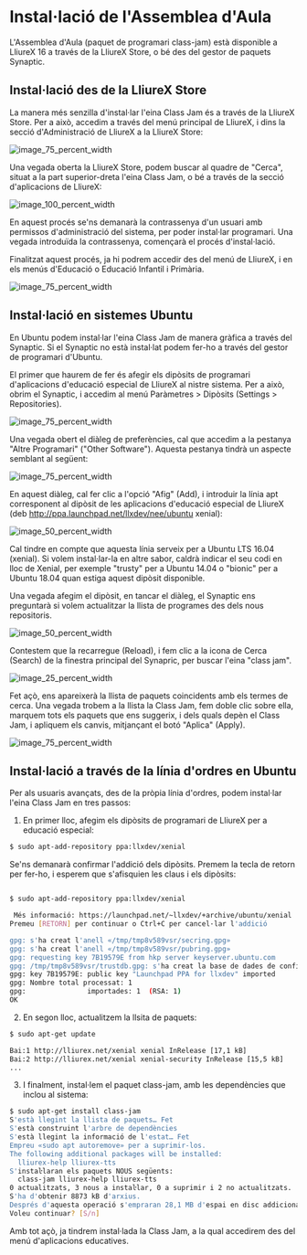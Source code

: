 # Instal·lació de l'Assemblea d'Aula

L'Assemblea d'Aula (paquet de programari class-jam) està disponible a LliureX 16 a través de la LliureX Store, o bé des del gestor de paquets Synaptic.

## Instal·lació des de la LliureX Store

La manera més senzilla d'instal·lar l'eina Class Jam és a través de la LliureX Store. Per a això, accedim a través del menú principal de LliureX, i dins la secció d'Administració de LliureX a la LliureX Store:

![image_75_percent_width](2.instalacio/2.1.store.png)

Una vegada oberta la LliureX Store, podem buscar al quadre de "Cerca", situat a la part superior-dreta l'eina Class Jam, o bé a través de la secció d'aplicacions de LliureX:

![image_100_percent_width](2.instalacio/2.2.instalacio_assemblea.png)

En aquest procés se'ns demanarà la contrassenya d'un usuari amb permissos d'administració del sistema, per poder instal·lar programari. Una vegada introduïda la contrassenya, començarà el procés d'instal·lació.

Finalitzat aquest procés, ja hi podrem accedir des del menú de LliureX, i en els menús d'Educació o Educació Infantil i Primària.

![image_75_percent_width](2.instalacio/2.3.menu_ppal_assemblea.png)


## Instal·lació en sistemes Ubuntu

En Ubuntu podem instal·lar l'eina Class Jam de manera gràfica a través del Synaptic. Si el Synaptic no està instal·lat podem fer-ho a través del gestor de programari d'Ubuntu.

El primer que haurem de fer és afegir els dipòsits de programari d'aplicacions d'educació especial de LliureX al nistre sistema. Per a això, obrim el Synaptic, i accedim al menú Paràmetres > Dipòsits (Settings > Repositories).

![image_75_percent_width](2.instalacio/synaptic_1.png)

Una vegada obert el diàleg de preferències, cal que accedim a la pestanya "Altre Programari" ("Other Software"). Aquesta pestanya tindrà un aspecte semblant al següent:

![image_75_percent_width](2.instalacio/synaptic_2.png)

En aquest diàleg, cal fer clic a l'opció "Afig" (Add), i introduir la línia apt corresponent al dipòsit de les aplicacions d'educació especial de LliureX (deb http://ppa.launchpad.net/llxdev/nee/ubuntu xenial):

![image_50_percent_width](2.instalacio/synaptic_3.png)

Cal tindre en compte que aquesta línia serveix per a Ubuntu LTS 16.04 (xenial). Si volem instal·lar-la en altre sabor, caldrà indicar el seu codi en lloc de Xenial, per exemple "trusty" per a Ubuntu 14.04 o "bionic" per a Ubuntu 18.04 quan estiga aquest dipòsit disponible.

Una vegada afegim el dipòsit, en tancar el diàleg, el Synaptic ens preguntarà si volem actualitzar la llista de programes des dels nous repositoris. 

![image_50_percent_width](2.instalacio/synaptic_4.png)

Contestem que la recarregue (Reload), i fem clic a la icona de Cerca (Search) de la finestra principal del Synapric, per buscar l'eina "class jam".

![image_25_percent_width](2.instalacio/synaptic_5.png)

Fet açò, ens apareixerà la llista de paquets coincidents amb els termes de cerca. Una vegada trobem a la llista la Class Jam, fem doble clic sobre ella, marquem tots els paquets que ens suggerix, i dels quals depèn el Class Jam, i apliquem els canvis, mitjançant el botó "Aplica" (Apply).

![image_75_percent_width](2.instalacio/synaptic_6.png)


## Instal·lació a través de la línia d'ordres en Ubuntu

Per als usuaris avançats, des de la pròpia línia d'ordres, podem instal·lar l'eina Class Jam en tres passos:

1. En primer lloc, afegim els dipòsits de programari de LliureX per a educació especial:

```bash
$ sudo apt-add-repository ppa:llxdev/xenial
```

Se'ns demanarà confirmar l'addició dels dipòsits. Premem la tecla de retorn per fer-ho, i esperem que s'afisquien les claus i els dipòsits:

```bash

$ sudo apt-add-repository ppa:llxdev/xenial

 Més informació: https://launchpad.net/~llxdev/+archive/ubuntu/xenial
Premeu [RETORN] per continuar o Ctrl+C per cancel·lar l'addició

gpg: s'ha creat l'anell «/tmp/tmp8v589vsr/secring.gpg»
gpg: s'ha creat l'anell «/tmp/tmp8v589vsr/pubring.gpg»
gpg: requesting key 7B19579E from hkp server keyserver.ubuntu.com
gpg: /tmp/tmp8v589vsr/trustdb.gpg: s'ha creat la base de dades de confiança
gpg: key 7B19579E: public key "Launchpad PPA for llxdev" imported
gpg: Nombre total processat: 1
gpg:               importades: 1  (RSA: 1)
OK
```

2. En segon lloc, actualitzem la llsita de paquets:

```bash
$ sudo apt-get update

Bai:1 http://lliurex.net/xenial xenial InRelease [17,1 kB]
Bai:2 http://lliurex.net/xenial xenial-security InRelease [15,5 kB]     
...
```

3. I finalment, instal·lem el paquet class-jam, amb les dependències que inclou al sistema:

```bash
$ sudo apt-get install class-jam
S'està llegint la llista de paquets… Fet 
S'està construint l'arbre de dependències       
S'està llegint la informació de l'estat… Fet
Empreu «sudo apt autoremove» per a suprimir-los.
The following additional packages will be installed:
  lliurex-help lliurex-tts
S'instaŀlaran els paquets NOUS següents:
  class-jam lliurex-help lliurex-tts
0 actualitzats, 3 nous a instaŀlar, 0 a suprimir i 2 no actualitzats.
S'ha d'obtenir 8873 kB d'arxius.
Després d'aquesta operació s'empraran 28,1 MB d'espai en disc addicional.
Voleu continuar? [S/n] 
```


Amb tot açò, ja tindrem instal·lada la Class Jam, a la qual accedirem des del menú d'aplicacions educatives.